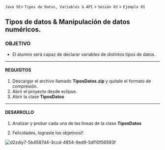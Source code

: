 
`Java SE`> `Tipos de Datos, Variables & API` > `Sesión 03` > `Ejemplo 01`

## Tipos de datos & Manipulación de datos numéricos.

### OBJETIVO

- El alumno será capaz de declarar variables de distintos tipos de datos.

<hr> 

#### REQUISITOS

1. Descargar el archivo llamado <b>TiposDatos.zip</b> y quitale el formato de compresión.
2. Abrir el proyecto desde eclipse.
3. Abrir la clase <b>TiposDatos</b>

<hr>

#### DESARROLLO

1. Analizar y probar cada una de las líneas de la clase <b>TiposDatos</b>

2. Felicidades, lograste los objetivos!!

![d2zdiy7-5b4587d4-3ccd-4854-9ed9-5df10f56593f](https://user-images.githubusercontent.com/56565204/67425280-51a5c600-f59d-11e9-9baf-5ef3aeca8a11.png)




